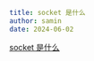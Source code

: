 ```yaml
title: socket 是什么
author: samin
date: 2024-06-02
```

[socket 是什么](https://gaudy-feels-700.notion.site/socket-18dc4b7f4f8e4d0baecaf645d8271f7a)